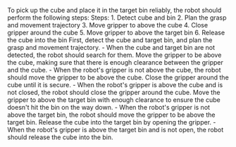 To pick up the cube and place it in the target bin reliably, the robot should perform the following steps:
    Steps:  1. Detect cube and bin  2. Plan the grasp and movement trajectory  3. Move gripper to above the cube  4. Close gripper around the cube  5. Move gripper to above the target bin  6. Release the cube into the bin
    First, detect the cube and target bin, and plan the grasp and movement trajectory.
    - When the cube and target bin are not detected, the robot should search for them.
    Move the gripper to be above the cube, making sure that there is enough clearance between the gripper and the cube.
    - When the robot's gripper is not above the cube, the robot should move the gripper to be above the cube.
    Close the gripper around the cube until it is secure.
    - When the robot's gripper is above the cube and is not closed, the robot should close the gripper around the cube.
    Move the gripper to above the target bin with enough clearance to ensure the cube doesn't hit the bin on the way down.
    - When the robot's gripper is not above the target bin, the robot should move the gripper to be above the target bin.
    Release the cube into the target bin by opening the gripper.
    - When the robot's gripper is above the target bin and is not open, the robot should release the cube into the bin.